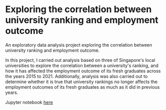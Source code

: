 # Exploring the correlation between university ranking and employment outcome
An exploratory data analysis project exploring the correlation between university ranking and employment outcome.

In this project, I carried out analysis based on three of Singapore's local universities to explore the correlation between a university's ranking, and how it has affected the employment outcome of its fresh graduates across the years 2015 to 2021. Additionally, analysis was also carried out to determine whether it is true that university rankings no longer affects the employment outcomes of its fresh graduates as much as it did in previous years.

Jupyter notebook [here](https://github.com/jxne00/uni-rank-analysis/blob/main/Exploring%20the%20correlation%20between%20university%20ranking%20and%20employment%20outcome.ipynb)
